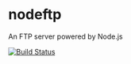 nodeftp
=======

An FTP server powered by Node.js

[![Build Status](https://secure.travis-ci.org/apergy/nodeftp.png)](http://travis-ci.org/apergy/nodeftp)
